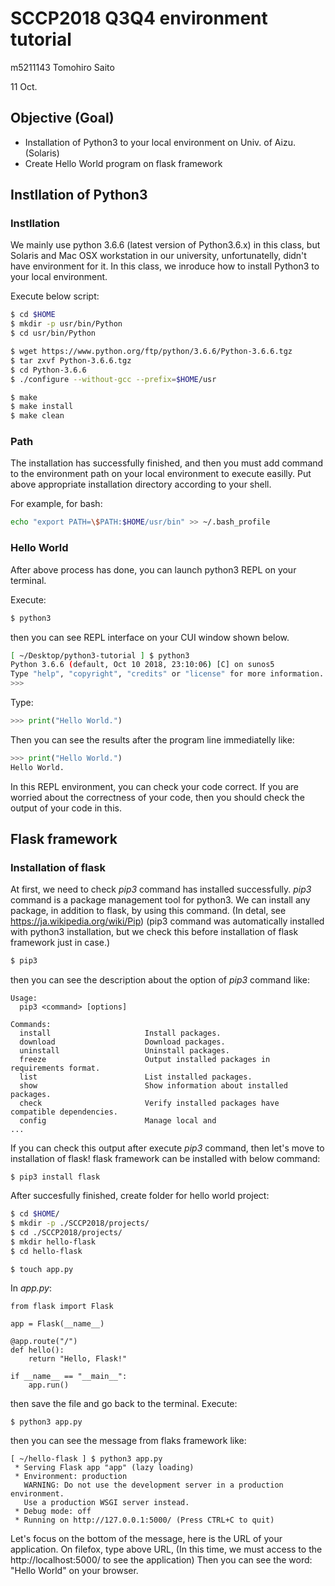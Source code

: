 # SCCP2018 Q3Q4 environment tutorial
m5211143 Tomohiro Saito

11 Oct.

## Objective (Goal)

* Installation of Python3 to your local environment on Univ. of Aizu. (Solaris)
* Create Hello World program on flask framework

## Instllation of Python3
### Instllation
We mainly use python 3.6.6 (latest version of Python3.6.x) in this class, but Solaris and Mac OSX workstation in our university, unfortunatelly, didn't have environment for it.
In this class, we inroduce how to install Python3 to your local environment.

Execute below script:

```sh
$ cd $HOME
$ mkdir -p usr/bin/Python
$ cd usr/bin/Python

$ wget https://www.python.org/ftp/python/3.6.6/Python-3.6.6.tgz
$ tar zxvf Python-3.6.6.tgz
$ cd Python-3.6.6
$ ./configure --without-gcc --prefix=$HOME/usr

$ make
$ make install
$ make clean
```

### Path
The installation has successfully finished, and then you must add command to the environment path on your local environment to execute easilly.
Put above appropriate installation directory according to your shell.

For example, for bash:

```sh
echo "export PATH=\$PATH:$HOME/usr/bin" >> ~/.bash_profile
```

### Hello World
After above process has done, you can launch python3 REPL on your terminal.


Execute:
```sh
$ python3
```

then you can see REPL interface on your CUI window shown below.

```sh
[ ~/Desktop/python3-tutorial ] $ python3
Python 3.6.6 (default, Oct 10 2018, 23:10:06) [C] on sunos5
Type "help", "copyright", "credits" or "license" for more information.
>>> 
```

Type:

```py
>>> print("Hello World.")
```

Then you can see the results after the program line immediatelly like:

```py
>>> print("Hello World.")
Hello World.
```

In this REPL environment, you can check your code correct.
If you are worried about the correctness of your code, then you should check the output of your code in this.


## Flask framework
### Installation of flask
At first, we need to check *pip3* command has installed successfully.
*pip3* command is a package management tool for python3.
We can install any package, in addition to flask, by using this command.
(In detal, see https://ja.wikipedia.org/wiki/Pip)
(pip3 command was automatically installed with python3 installation, but we check this before installation of flask framework just in case.)

```sh
$ pip3
```

then you can see the description about the option of *pip3* command like:

```
Usage:   
  pip3 <command> [options]

Commands:
  install                     Install packages.
  download                    Download packages.
  uninstall                   Uninstall packages.
  freeze                      Output installed packages in requirements format.
  list                        List installed packages.
  show                        Show information about installed packages.
  check                       Verify installed packages have compatible dependencies.
  config                      Manage local and
...
```

If you can check this output after execute *pip3* command, then let's move to installation of flask!
flask framework can be installed with below command:

```
$ pip3 install flask
```

After succesfully finished, create folder for hello world project:

```sh
$ cd $HOME/
$ mkdir -p ./SCCP2018/projects/
$ cd ./SCCP2018/projects/
$ mkdir hello-flask
$ cd hello-flask

$ touch app.py
```

In *app.py*:

```
from flask import Flask

app = Flask(__name__)

@app.route("/")
def hello():
    return "Hello, Flask!"

if __name__ == "__main__":
    app.run()
```

then save the file and go back to the terminal.
Execute:

```
$ python3 app.py
```

then you can see the message from flaks framework like:

```
[ ~/hello-flask ] $ python3 app.py
 * Serving Flask app "app" (lazy loading)
 * Environment: production
   WARNING: Do not use the development server in a production environment.
   Use a production WSGI server instead.
 * Debug mode: off
 * Running on http://127.0.0.1:5000/ (Press CTRL+C to quit)
```

Let's focus on the bottom of the message, here is the URL of your application.
On filefox, type above URL, (In this time, we must access to the http://localhost:5000/ to see the application)
Then you can see the word: "Hello World" on your browser.


